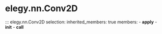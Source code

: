 # elegy.nn.Conv2D

::: elegy.nn.Conv2D
    selection:
        inherited_members: true
        members:
            - __apply__
            - __init__
            - __call__